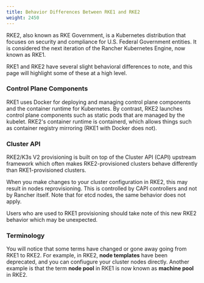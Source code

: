 ```yaml
---
title: Behavior Differences Between RKE1 and RKE2
weight: 2450
---
```


RKE2, also known as RKE Government, is a Kubernetes distribution that focuses on security and compliance for U.S. Federal Government entities. It is considered the next iteration of the Rancher Kubernetes Engine, now known as RKE1.

RKE1 and RKE2 have several slight behavioral differences to note, and this page will highlight some of these at a high level.

### Control Plane Components

RKE1 uses Docker for deploying and managing control plane components and the container runtime for Kubernetes. By contrast, RKE2 launches control plane components such as static pods that are managed by the kubelet. RKE2's container runtime is containerd, which allows things such as container registry mirroring (RKE1 with Docker does not).

### Cluster API

RKE2/K3s V2 provisioning is built on top of the Cluster API (CAPI) upstream framework which often makes RKE2-provisioned clusters behave differently than RKE1-provisioned clusters. 

When you make changes to your cluster configuration in RKE2, this may result in nodes reprovisioning. This is controlled by CAPI controllers and not by Rancher itself. Note that for etcd nodes, the same behavior does not apply.

Users who are used to RKE1 provisioning should take note of this new RKE2 behavior which may be unexpected.

### Terminology

You will notice that some terms have changed or gone away going from RKE1 to RKE2. For example, in RKE2, **node templates** have been deprecated, and you can confiugure your cluster nodes directly. Another example is that the term **node pool** in RKE1 is now known as **machine pool** in RKE2.




